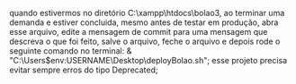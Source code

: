 quando estivermos no diretório C:\xampp\htdocs\bolao3, ao terminar uma demanda e estiver concluida, mesmo antes de testar em produção, abra esse arquivo, edite a mensagem de commit para uma mensagem que descreva o que foi feito, salve o arquivo, feche o arquivo e depois rode o seguinte comando no terminal: & "C:\Users\$env:USERNAME\Desktop\deployBolao.sh";
esse projeto precisa evitar sempre erros do tipo Deprecated;